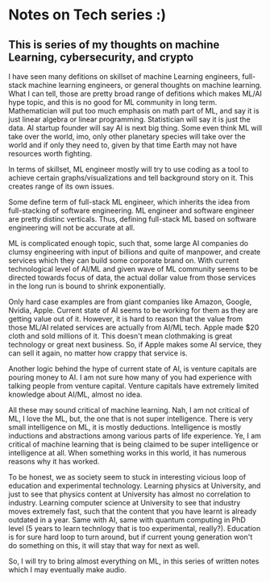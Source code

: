 # Notes on Tech series :)

## This is series of my thoughts on machine Learning, cybersecurity, and crypto

I have seen many defitions on skillset of machine Learning engineers, full-stack machine learning engineers, or general thoughts on machine learning. What I can tell, those are pretty broad range of defitions which makes ML/AI hype topic, and this is no good for ML community in long term. Mathematician will put too much emphasis on math part of ML, and say it is just linear algebra or linear programming. Statistician will say it is just the data. AI startup founder will say AI is next big thing. Some even think ML will take over the world, imo, only other planetary species will take over the world and if only they need to, given by that time Earth may not have resources worth fighting.   

In terms of skillset, ML engineer mostly will try to use coding as a tool to achieve certain graphs/visualizations and tell background story on it. This creates range of its own issues. 

Some define term of full-stack ML engineer, which inherits the idea from full-stacking of software engineering. ML engineer and software engineer are pretty distinc verticals. Thus, defining full-stack ML based on software engineering will not be accurate at all. 

ML is complicated enough topic, such that, some large AI companies do clumsy engineering with input of billions and quite of manpower, and create services which they can build some corporate brand on. With current technological level of AI/ML and given wave of ML community seems to be directed towards focus of data, the actual dollar value from those services in the long run is bound to shrink exponentially.  

Only hard case examples are from giant companies like Amazon, Google, Nvidia, Apple. Current state of AI seems to be working for them as they are getting value out of it. However, it is hard to reason that the value from those ML/AI related services are actually from AI/ML tech. Apple made $20 cloth and sold millions of it. This doesn't mean clothmaking is great technology or great next business. So, if Apple makes some AI service, they can sell it again, no matter how crappy that service is. 

Another logic behind the hype of current state of AI, is venture capitals are pouring money to AI. I am not sure how many of you had experience with talking people from venture capital. Venture capitals have extremely limited knowledge about AI/ML, almost no idea. 

All these may sound critical of machine learning. Nah, I am not critical of ML, I love the ML, but, the one that is not super intelligence. There is very small intelligence on ML, it is mostly deductions. Intelligence is mostly inductions and abstractions among various parts of life experience. Ye, I am critical of machine learning that is being claimed to be super intelligence or intelligence at all. When something works in this world, it has numerous reasons why it has worked.

To be honest, we as society seem to stuck in interesting vicious loop of education and experimental technology. Learning physics at University, and just to see that physics content at University has almost no correlation to industry. Learning computer science at University to see that industry moves extremely fast, such that the content that you have learnt is already outdated in a year. Same with AI, same with quantum computing in PhD level (5 years to learn technlogy that is too experimental, really?). Education is for sure hard loop to turn around, but if current young generation won't do something on this, it will stay that way for next as well. 

So, I will try to bring almost everything on ML, in this series of written notes which I may eventually make audio.

